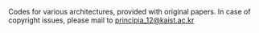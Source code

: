 Codes for various architectures, provided with original papers. 
In case of copyright issues, please mail to principia_12@kaist.ac.kr
